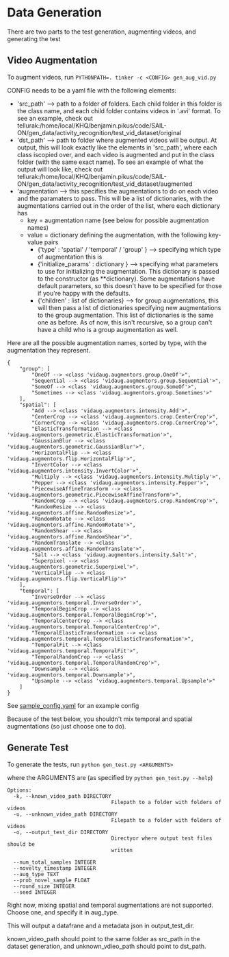 # Data Generation

There are two parts to the test generation, augmenting videos, and generating the test

## Video Augmentation

To augment videos, run 
`PYTHONPATH=. tinker -c <CONFIG> gen_aug_vid.py`

CONFIG needs to be a yaml file with the following elements:

* 'src_path' --> path to a folder of folders. Each child folder in this folder
is the class name, and each child folder contains videos in '.avi' format.
To see an example, check out tellurak:/home/local/KHQ/benjamin.pikus/code/SAIL-ON/gen_data/activity_recognition/test_vid_dataset/original
* 'dst_path' --> path to folder where augmented videos will be output. At output, this will
look exactly like the elements in 'src_path', where each class iscopied over, and each video 
is augmented and put in the class folder (with the same exact name). 
To see an example of what the output will look like, check out tellurak:/home/local/KHQ/benjamin.pikus/code/SAIL-ON/gen_data/activity_recognition/test_vid_dataset/augmented
* 'augmentation --> this specifies the augmentations to do on each video and the paramaters to pass. This will be a list of dictionaries, with the augmentations carried out in the order of the list, where each dictionary has
  * key = augmentation name (see below for possible augmentation names)
  * value = dictionary defining the augmentation, with the following key-value pairs
    * {'type' : 'spatial' / 'temporal' / 'group' } --> specifying which type of augmentation this is
    * {'initialize_params' : dictionary } --> specifying what parameters to use for initializing the augmentation. This dictionary is passed to the constructor (as \*\*dictionary). Some augmentations have default parameters, so this doesn't have to be specified for those if you're happy with the defaults.
    * {'children' : list of dictionaries} --> for group augmentations, this will then pass a list of dictionaries specifying new augmentations to the group augmentation. This list of dictionaries is the same one as before. As of now, this isn't recursive, so a group can't have a child who is a group augmentation as well.

Here are all the possible augmentation names, sorted by type, with the augmentation they represent.

```
{
    "group": [
        "OneOf --> <class 'vidaug.augmentors.group.OneOf'>",
        "Sequential --> <class 'vidaug.augmentors.group.Sequential'>",
        "SomeOf --> <class 'vidaug.augmentors.group.SomeOf'>",
        "Sometimes --> <class 'vidaug.augmentors.group.Sometimes'>"
    ],
    "spatial": [
        "Add --> <class 'vidaug.augmentors.intensity.Add'>",
        "CenterCrop --> <class 'vidaug.augmentors.crop.CenterCrop'>",
        "CornerCrop --> <class 'vidaug.augmentors.crop.CornerCrop'>",
        "ElasticTransformation --> <class 'vidaug.augmentors.geometric.ElasticTransformation'>",
        "GaussianBlur --> <class 'vidaug.augmentors.geometric.GaussianBlur'>",
        "HorizontalFlip --> <class 'vidaug.augmentors.flip.HorizontalFlip'>",
        "InvertColor --> <class 'vidaug.augmentors.intensity.InvertColor'>",
        "Multiply --> <class 'vidaug.augmentors.intensity.Multiply'>",
        "Pepper --> <class 'vidaug.augmentors.intensity.Pepper'>",
        "PiecewiseAffineTransform --> <class 'vidaug.augmentors.geometric.PiecewiseAffineTransform'>",
        "RandomCrop --> <class 'vidaug.augmentors.crop.RandomCrop'>",
        "RandomResize --> <class 'vidaug.augmentors.affine.RandomResize'>",
        "RandomRotate --> <class 'vidaug.augmentors.affine.RandomRotate'>",
        "RandomShear --> <class 'vidaug.augmentors.affine.RandomShear'>",
        "RandomTranslate --> <class 'vidaug.augmentors.affine.RandomTranslate'>",
        "Salt --> <class 'vidaug.augmentors.intensity.Salt'>",
        "Superpixel --> <class 'vidaug.augmentors.geometric.Superpixel'>",
        "VerticalFlip --> <class 'vidaug.augmentors.flip.VerticalFlip'>"
    ],
    "temporal": [
        "InverseOrder --> <class 'vidaug.augmentors.temporal.InverseOrder'>",
        "TemporalBeginCrop --> <class 'vidaug.augmentors.temporal.TemporalBeginCrop'>",
        "TemporalCenterCrop --> <class 'vidaug.augmentors.temporal.TemporalCenterCrop'>",
        "TemporalElasticTransformation --> <class 'vidaug.augmentors.temporal.TemporalElasticTransformation'>",
        "TemporalFit --> <class 'vidaug.augmentors.temporal.TemporalFit'>",
        "TemporalRandomCrop --> <class 'vidaug.augmentors.temporal.TemporalRandomCrop'>",
        "Downsample --> <class 'vidaug.augmentors.temporal.Downsample'>",
        "Upsample --> <class 'vidaug.augmentors.temporal.Upsample'>"
    ]
}
```

See [sample_config.yaml](sample_config.yaml) for an example config

Because of the test below, you shouldn't mix temporal and spatial augmentations (so just choose one to do).

## Generate Test

To generate the tests, run 
`python gen_test.py <ARGUMENTS>`

where the ARGUMENTS are (as specified by `python gen_test.py --help`)

```
Options:
  -k, --known_video_path DIRECTORY
                                  Filepath to a folder with folders of videos
  -u, --unknown_video_path DIRECTORY
                                  Filepath to a folder with folders of videos
  -o, --output_test_dir DIRECTORY
                                  Directyor where output test files should be
                                  written

  --num_total_samples INTEGER
  --novelty_timestamp INTEGER
  --aug_type TEXT
  --prob_novel_sample FLOAT
  --round_size INTEGER
  --seed INTEGER
```

Right now, mixing spatial and temporal augmentations are not supported. Choose one, and specify it in aug_type. 

This will output a datafrane and a metadata json in output_test_dir.

known_video_path should point to the same folder as src_path in the dataset generation, and unknown_vdieo_path should point to dst_path.
